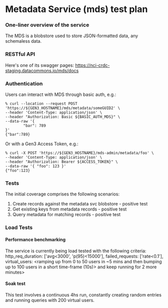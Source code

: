 # Metadata Service (mds) test plan

### One-liner overview of the service
The MDS is a blobstore used to store JSON-formatted data, any schemaless data.
### RESTful API
Here's one of its swagger pages:
https://nci-crdc-staging.datacommons.io/mds/docs
### Authentication
Users can interact with MDS through basic auth, e.g.:
```
% curl --location --request POST 'https://${GEN3_HOSTNAME}/mds/metadata/someGUID2' \
--header 'Content-Type: application/json' \
--header "Authorization: Basic ${BASIC_AUTH_MDS}" \
--data-raw '{
        "bar": 789
}'
{"bar":789}
```
Or with a Gen3 Access Token, e.g.:
```
% curl -X POST 'https://${GEN3_HOSTNAME}/mds-admin/metadata/foo' \
--header 'Content-Type: application/json' \
--header "Authorization: Bearer ${ACCESS_TOKEN}" \
--data-raw '{ "foo": 123 }'
{"foo":123}
```
### Tests
The initial coverage comprises the following scenarios:
1. Create records against the metadata svc blobstore - positive test
2. Get existing keys from metadata records - positive test
3. Query metadata for matching records - positive test
### Load Tests
#### Performance benchmarking
The service is currently being load tested with the following criteria:
    http_req_duration: ['avg<3000', 'p(95)<15000'],
    failed_requests: ['rate<0.1'],
    virtual_users: <ramping up from 0 to 50 users in ~5 mins and then bumping up to 100 users in a short time-frame (10s)> and keep running for 2 more minutes>
#### Soak test
This test involves a continuous 4hs run, constantly creating random entries and running queries with 200 virtual users.

